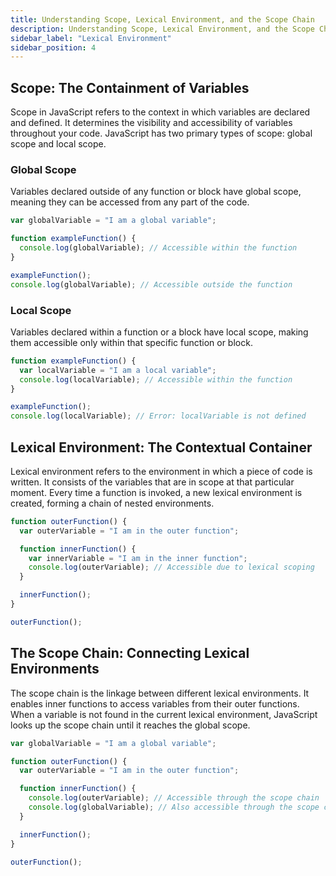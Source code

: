 ```yaml
---
title: Understanding Scope, Lexical Environment, and the Scope Chain
description: Understanding Scope, Lexical Environment, and the Scope Chain
sidebar_label: "Lexical Environment"
sidebar_position: 4
---
```


## Scope: The Containment of Variables

Scope in JavaScript refers to the context in which variables are declared and defined. It determines the visibility and accessibility of variables throughout your code. JavaScript has two primary types of scope: global scope and local scope.

### Global Scope

Variables declared outside of any function or block have global scope, meaning they can be accessed from any part of the code.

```javascript
var globalVariable = "I am a global variable";

function exampleFunction() {
  console.log(globalVariable); // Accessible within the function
}

exampleFunction();
console.log(globalVariable); // Accessible outside the function
```

### Local Scope

Variables declared within a function or a block have local scope, making them accessible only within that specific function or block.

```javascript
function exampleFunction() {
  var localVariable = "I am a local variable";
  console.log(localVariable); // Accessible within the function
}

exampleFunction();
console.log(localVariable); // Error: localVariable is not defined
```

## Lexical Environment: The Contextual Container

Lexical environment refers to the environment in which a piece of code is written. It consists of the variables that are in scope at that particular moment. Every time a function is invoked, a new lexical environment is created, forming a chain of nested environments.

```javascript
function outerFunction() {
  var outerVariable = "I am in the outer function";

  function innerFunction() {
    var innerVariable = "I am in the inner function";
    console.log(outerVariable); // Accessible due to lexical scoping
  }

  innerFunction();
}

outerFunction();
```

## The Scope Chain: Connecting Lexical Environments

The scope chain is the linkage between different lexical environments. It enables inner functions to access variables from their outer functions. When a variable is not found in the current lexical environment, JavaScript looks up the scope chain until it reaches the global scope.

```javascript
var globalVariable = "I am a global variable";

function outerFunction() {
  var outerVariable = "I am in the outer function";

  function innerFunction() {
    console.log(outerVariable); // Accessible through the scope chain
    console.log(globalVariable); // Also accessible through the scope chain
  }

  innerFunction();
}

outerFunction();
```
